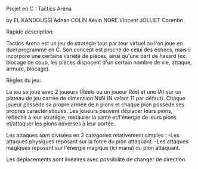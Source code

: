 Projet en C : Tactics Arena

by EL KANDOUSSI Adnan
   COLIN Kévin
   NORE Vincent
   JOLLIET Corentin

Rapide description:

Tactics Arena  est un jeu de stratégie tour par tour virtuel ou l'on joue en duel programmé en C. Son concept est proche de celui des échecs, mais il incorpore une certaine variété de pièces, ainsi qu'une part de hasard (ex: blocage de coup, les pièces disposent d'un certain nombre de vie, attaque, armure, blocage).

Règles du jeu:

Le jeu se joue avec 2 joueurs (Réels ou un joueur Réel et une IA) sur un plateau de jeu carrée de dimension NxN (N valant 11 par défaut).
Chaque joueur possède sa propre armée de n pions et chaque pion possède ses propres caractéristiques.
Les joueurs peuvent déplacer leurs pions, réfléchir à leur stratégie, restaurer la santé et/l'énergie de leurs pions et/attaquer les pions adverses à leur portée.

Les attaques sont divisées en 2 catégories relativement simples :
-Les attaques physiques reposant sur la force du pion attaquant.
-Les attaques magiques reposant sur l'énergie magique (ici mana) du pion attaquant.

Les déplacements sont linéaires avec possibilité de changer de direction.
